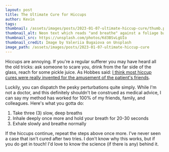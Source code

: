 ```yaml
---
layout: post
title: The Ultimate Cure for Hiccups 
author: Kevin
tags: 
thumbnail: /assets/images/posts/2023-01-07-ultimate-hiccup-cure/thumb.png
thumbnail_alt: Neon text which reads "and breathe" against a foliage background
thumbnail_src: https://unsplash.com/photos/Kd3BSvLgUIo
thumbnail_credit: Image by Valeriia Bugaiova on Unsplash
image_path: /assets/images/posts/2023-01-07-ultimate-hiccup-cure
---
```


Hiccups are annoying.  If you're a regular sufferer you may have heard all the old tricks: ask someone to scare you, drink from the far side of the glass, reach for some pickle juice.  As Hobbes said:
[I think most hiccup cures were really invented for the amusement of the patient's friends][hobbes-quote].

Luckily, you can dispatch the pesky perturbations quite simply.  While I'm not a doctor, and this definitely shouldn't be construed as medical advice, I can say my method has worked for 100% of my friends, family, and colleagues.  Here's what you gotta do:

1. Take three (3) slow, deep breaths
1. Inhale deeply once more and hold your breath for 20-30 seconds
1. Exhale slowly and breathe normally

If the hiccups continue, repeat the steps above once more.  I've never seen a case that isn't cured after two tries.  I don't know why this works, but if you do get in touch!  I'd love to know the science (if there is any) behind it.

[hobbes-quote]:https://www.gocomics.com/calvinandhobbes/1989/04/19